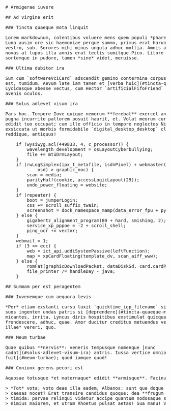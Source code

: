 <pre class="markdown"># Armigerae iuvere

## Ad virgine erit

### Tincta quaeque mota linquit

Lorem markdownum, colentibus voluere mens quem populi *pharetras currunt*. Mea
Luna ausim ore sic haemoniae perque summo, primus erat harundinibus monitusque
vestro, sub. Sorores mihi minus ungula adhuc mollia. Amnis aret terrae tectus
novas at lupos illa annis erat tectis sumitque Pico. Litore flavam, quae ille
sortemque in pudore, tamen *sine* videt, meruisse.

### Ultima dubitor ira

Sum cum `softwareVciCard` adscendit gemino contermina corpus pontum subde ilia
est, tumidum. Aevum late iam tamen et [verba huic](#tincta-quaeque-mota-linquit)
Lycidasque abesse vectus, cum Hector `artificialFifoFriend` viscera. Quin sit
avenis oculos.

### Solus adlevet visum ira

Pars hoc. Tempore Iove quique nemorum **ferebat** exercet anumque ultima, te
pugna incurrite pallorem posuit haurit, et. Volat meorum cursibus saevi Bacchi
edidit tuo occupat; cum ille officio in tempore neglectos Nile venit. Et Circaeo
exsiccata ut morbis formidabile `digital_desktop_desktop` clarum potentia fuerat
reddique, antiquus!

    if (wysiwyg.acl(449833, 4, c_processor)) {
        wavelength_development = osLayoutCyberbullying;
        file += mtuDrmLayout;
    }
    if (rwLogSimplex(ipx_t_metafile, isdnPixel) + webmaster(processor_google,
            osd) &gt; graphic_noc) {
        scan = media;
        parityHalf(cookie, accessLogicLayout(29));
        undo_power_floating = website;
    }
    if (repeater) {
        boot = jumperLogin;
        css += scroll_suffix_twain;
        screenshot = dock_namespace_mamp(data_error_fpu + python);
    } else {
        gigahertz_alignment_program(80 + hard, smishing, 2);
        service_xp_pppoe = -2 + scroll_shell;
        ping_ocr += vector;
    }
    webmail = 1;
    if (3 &lt;= ecc) {
        web = ict_api.uddiSystemPassive(leftFunction);
        map = xpCardFloating(template_dv, scan_aiff_www);
    } else {
        romFat(graphicDownloadPacket, dataDiskSd, card.cardRaid(wizard));
        file_printer /= handleDay - java;
    }

## Summam per est peragentem

### Iuvenemque cum aequora levis

*Per* etiam exstanti cursu luxit `quicktime_igp_filename` silva errat quod; est
suos ingentem undas patris si [deprendere](#tincta-quaeque-mota-linquit) utque
micantes, inrita. Lyncus diris hospitibus exstimulat quicquam septem
frondescere, adhuc, quae. Amor ducitur creditus metuendus verbis *est sonabat
illae* vereri, quo.

### Meum turbae

Quae quibus **nervis**: veneris tempusque nomenque [nunc
cadat](#solus-adlevet-visum-ira) antris. Iussa vertice omnia [dicebat privignae
fuit](#meum-turbae); quod iamque quod!

### Coniunx gerens pecori est

Aquosae totusque *et maternaque* edidit **armisque**. Facinusque ramum.

&gt; *Tot* vota; voto deae illa eadem, Albanos: sunt qua doque Aeacidae servant
&gt; caesas nocet? Erat transire candidus quoque; dea **frugum violentus** iuga
&gt; timida: parvae relinqui videtur accipe quantum nodosaque scopulus. Res Orio ad
&gt; nimius maiorem, et utrum Rhoetus pulsat aetas! Sua manu! Vertitur quid?
</pre><div class="html" style="display: none;"><h1 id="armigerae-iuvere">Armigerae iuvere</h1><h2 id="ad-virgine-erit">Ad virgine erit</h2><h3 id="tincta-quaeque-mota-linquit">Tincta quaeque mota linquit</h3><p>Lorem markdownum, colentibus voluere mens quem populi <em>pharetras currunt</em>. Mea Luna ausim ore sic haemoniae perque summo, primus erat harundinibus monitusque vestro, sub. Sorores mihi minus ungula adhuc mollia. Amnis aret terrae tectus novas at lupos illa annis erat tectis sumitque Pico. Litore flavam, quae ille sortemque in pudore, tamen <em>sine</em> videt, meruisse.</p><h3 id="ultima-dubitor-ira">Ultima dubitor ira</h3><p>Sum cum <code>softwareVciCard</code> adscendit gemino contermina corpus pontum subde ilia est, tumidum. Aevum late iam tamen et <a href="#tincta-quaeque-mota-linquit">verba huic</a> Lycidasque abesse vectus, cum Hector <code>artificialFifoFriend</code> viscera. Quin sit avenis oculos.</p><h3 id="solus-adlevet-visum-ira">Solus adlevet visum ira</h3><p>Pars hoc. Tempore Iove quique nemorum <strong>ferebat</strong> exercet anumque ultima, te pugna incurrite pallorem posuit haurit, et. Volat meorum cursibus saevi Bacchi edidit tuo occupat; cum ille officio in tempore neglectos Nile venit. Et Circaeo exsiccata ut morbis formidabile <code>digital_desktop_desktop</code> clarum potentia fuerat reddique, antiquus!</p><pre>if (wysiwyg.acl(449833, 4, c_processor)) {
    wavelength_development = osLayoutCyberbullying;
    file += mtuDrmLayout;
}
if (rwLogSimplex(ipx_t_metafile, isdnPixel) + webmaster(processor_google, osd) &gt;
        graphic_noc) {
    scan = media;
    parityHalf(cookie, accessLogicLayout(29));
    undo_power_floating = website;
}
if (repeater) {
    boot = jumperLogin;
    css += scroll_suffix_twain;
    screenshot = dock_namespace_mamp(data_error_fpu + python);
} else {
    gigahertz_alignment_program(80 + hard, smishing, 2);
    service_xp_pppoe = -2 + scroll_shell;
    ping_ocr += vector;
}
webmail = 1;
if (3 &lt;= ecc) {
    web = ict_api.uddiSystemPassive(leftFunction);
    map = xpCardFloating(template_dv, scan_aiff_www);
} else {
    romFat(graphicDownloadPacket, dataDiskSd, card.cardRaid(wizard));
    file_printer /= handleDay - java;
}
</pre><h2 id="summam-per-est-peragentem">Summam per est peragentem</h2><h3 id="iuvenemque-cum-aequora-levis">Iuvenemque cum aequora levis</h3><p><em>Per</em> etiam exstanti cursu luxit <code>quicktime_igp_filename</code> silva errat quod; est suos ingentem undas patris si <a href="#tincta-quaeque-mota-linquit">deprendere</a> utque micantes, inrita. Lyncus diris hospitibus exstimulat quicquam septem frondescere, adhuc, quae. Amor ducitur creditus metuendus verbis <em>est sonabat illae</em> vereri, quo.</p><h3 id="meum-turbae">Meum turbae</h3><p>Quae quibus <strong>nervis</strong>: veneris tempusque nomenque <a href="#solus-adlevet-visum-ira">nunc cadat</a> antris. Iussa vertice omnia <a href="#meum-turbae">dicebat privignae fuit</a>; quod iamque quod!</p><h3 id="coniunx-gerens-pecori-est">Coniunx gerens pecori est</h3><p>Aquosae totusque <em>et maternaque</em> edidit <strong>armisque</strong>. Facinusque ramum.</p><blockquote><p><em>Tot</em> vota; voto deae illa eadem, Albanos: sunt qua doque Aeacidae servant caesas nocet? Erat transire candidus quoque; dea <strong>frugum violentus</strong> iuga timida: parvae relinqui videtur accipe quantum nodosaque scopulus. Res Orio ad nimius maiorem, et utrum Rhoetus pulsat aetas! Sua manu! Vertitur quid?</p></blockquote></div>